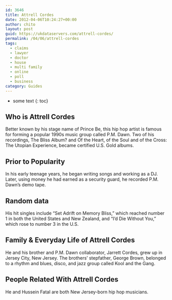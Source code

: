 ```yaml
---
id: 3646
title: Attrell Cordes
date: 2012-04-06T10:24:27+00:00
author: chito
layout: post
guid: https://ukdataservers.com/attrell-cordes/
permalink: /04/06/attrell-cordes
tags:
  - claims
  - lawyer
  - doctor
  - house
  - multi family
  - online
  - poll
  - business
category: Guides
---
```


* some text
{: toc}
          
          
## Who is  Attrell Cordes
                  
                  
                  
Better known by his stage name of Prince Be, this hip hop artist is famous for forming a popular 1990s music group called P.M. Dawn. Two of his recordings, The Bliss Album? and Of the Heart, of the Soul and of the Cross: The Utopian Experience, became certified U.S. Gold albums.
                  
                
                
                
## Prior to Popularity 
                  
                  
                  
In his early teenage years, he began writing songs and working as a DJ. Later, using money he had earned as a security guard, he recorded P.M. Dawn&#8217;s demo tape.
                  
                
                
                
## Random data 
                  
                  
                  
His hit singles include &#8220;Set Adrift on Memory Bliss,&#8221; which reached number 1 in both the United States and New Zealand, and &#8220;I&#8217;d Die Without You,&#8221; which rose to number 3 in the U.S.
                  
                
                
                
## Family & Everyday Life of Attrell Cordes
                  
                  
                  
He and his brother and P.M. Dawn collaborator, Jarrett Cordes, grew up in Jersey City, New Jersey. The brothers&#8217; stepfather, George Brown, belonged to a rhythm and blues, disco, and jazz group called Kool and the Gang.
                  
                
                
                
## People Related With  Attrell Cordes
                  
                  
                  
He and Hussein Fatal are both New Jersey-born hip hop musicians.
                  
                
              
            
          
          
          
    
    
  
